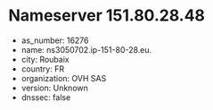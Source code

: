 # Nameserver 151.80.28.48

* as_number: 16276
* name: ns3050702.ip-151-80-28.eu.
* city: Roubaix
* country: FR
* organization: OVH SAS
* version: Unknown
* dnssec: false
